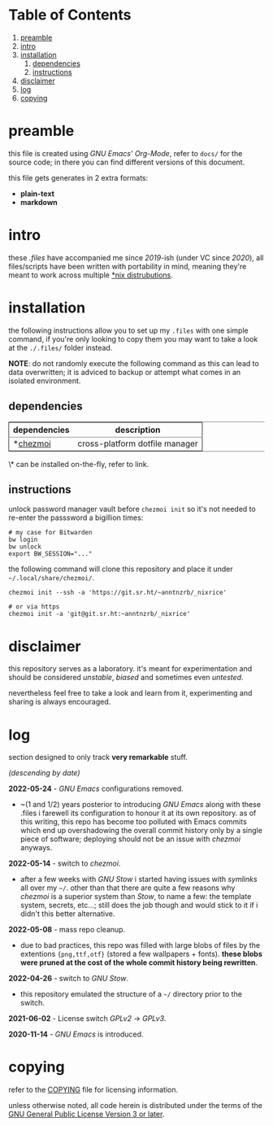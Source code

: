 # Table of Contents

1.  [preamble](#org75c1b83)
2.  [intro](#orgfa80657)
3.  [installation](#orgb9857a5)
    1.  [dependencies](#orgfb845ea)
    2.  [instructions](#orgbb9afb2)
4.  [disclaimer](#org499b03c)
5.  [log](#org61a750d)
6.  [copying](#org9edc71d)



<a id="org75c1b83"></a>

# preamble

this file is created using *GNU Emacs' Org-Mode*, refer to `docs/` for the
source code; in there you can find different versions of this document.

this file gets generates in 2 extra formats:

-   **plain-text**
-   **markdown**


<a id="orgfa80657"></a>

# intro

these *.files* have accompanied me since *2019*-ish (under VC since *2020*),
all files/scripts have been written with portability in mind, meaning they're
meant to work across multiple [\*nix distrubutions](https://0x0.st/HNfM).


<a id="orgb9857a5"></a>

# installation

the following instructions allow you to set up my `.files` with one simple
command, if you're only looking to copy them you may want to take a look at the
`./.files/` folder instead.

**NOTE**: do not randomly execute the following command as this can lead to data
overwritten; it is adviced to backup or attempt what comes in an isolated
environment.


<a id="orgfb845ea"></a>

## dependencies

<table border="2" cellspacing="0" cellpadding="6" rules="groups" frame="hsides">


<colgroup>
<col  class="org-left" />

<col  class="org-left" />
</colgroup>
<thead>
<tr>
<th scope="col" class="org-left">dependencies</th>
<th scope="col" class="org-left">description</th>
</tr>
</thead>

<tbody>
<tr>
<td class="org-left">*<a href="https://www.chezmoi.io/">chezmoi</a></td>
<td class="org-left">cross-platform dotfile manager</td>
</tr>
</tbody>
</table>

\\\* can be installed on-the-fly, refer to link.


<a id="orgbb9afb2"></a>

## instructions

unlock password manager vault before `chezmoi init` so it's not needed to
re-enter the passsword a bigillion times:

    # my case for Bitwarden
    bw login
    bw unlock
    export BW_SESSION="..."

the following command will clone this repository and place it under
`~/.local/share/chezmoi/`.

    chezmoi init --ssh -a 'https://git.sr.ht/~anntnzrb/_nixrice'

    # or via https
    chezmoi init -a 'git@git.sr.ht:~anntnzrb/_nixrice'


<a id="org499b03c"></a>

# disclaimer

this repository serves as a laboratory. it's meant for experimentation and
should be considered *unstable*, *biased* and sometimes even *untested*.

nevertheless feel free to take a look and learn from it, experimenting and
sharing is always encouraged.


<a id="org61a750d"></a>

# log

section designed to only track **very remarkable** stuff.

*(descending by date)*

**2022-05-24** - *GNU Emacs* configurations removed.

-   ~(1 and 1/2) years posterior to introducing *GNU Emacs* along with these
    .files i farewell its configuration to honour it at its own repository.  as
    of this writing, this repo has become too polluted with Emacs commits which
    end up overshadowing the overall commit history only by a single piece of
    software; deploying should not be an issue with *chezmoi* anyways.

**2022-05-14** - switch to *chezmoi*.

-   after a few weeks with *GNU Stow* i started having issues with *symlinks* all
    over my `~/`. other than that there are quite a few reasons why *chezmoi* is
    a superior system than *Stow*, to name a few: the template system, secrets,
    etc&#x2026;; still does the job though and would stick to it if i didn't this
    better alternative.

**2022-05-08** - mass repo cleanup.

-   due to bad practices, this repo was filled with large blobs of files
    by the extentions `{png,ttf,otf}` (stored a few wallpapers + fonts).  **these
    blobs were pruned at the cost of the whole commit history being rewritten**.

**2022-04-26** - switch to *GNU Stow*.

-   this repository emulated the structure of a `~/` directory
    prior to the switch.

**2021-06-02** - License switch *GPLv2* -> *GPLv3*.

**2020-11-14** - *GNU Emacs* is introduced.


<a id="org9edc71d"></a>

# copying

refer to the [COPYING](./COPYING) file for licensing information.

unless otherwise noted, all code herein is distributed under the terms of the
[GNU General Public License Version 3 or later](https://www.gnu.org/licenses/gpl-3.0.en.html).
